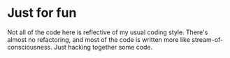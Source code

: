 # Just for fun

Not all of the code here is reflective of my usual coding style. There's almost no refactoring, and most of the code is written more like stream-of-consciousness. Just hacking together some code.
